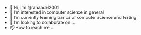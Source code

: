- 👋 Hi, I’m @ranaadel2001
- 👀 I’m interested in computer science in general
- 🌱 I’m currently learning basics of computer science and testing
- 💞️ I’m looking to collaborate on ...
- 📫 How to reach me ...

<!---
ranaadel2001/ranaadel2001 is a ✨ special ✨ repository because its `README.md` (this file) appears on your GitHub profile.
You can click the Preview link to take a look at your changes.
--->
